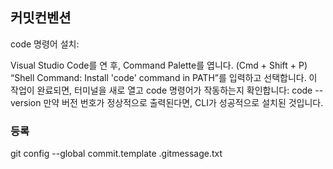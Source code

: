 ## 커밋컨벤션

code 명령어 설치:

Visual Studio Code를 연 후, Command Palette를 엽니다. (Cmd + Shift + P)
“Shell Command: Install 'code' command in PATH”를 입력하고 선택합니다.
이 작업이 완료되면, 터미널을 새로 열고 code 명령어가 작동하는지 확인합니다:
code --version
만약 버전 번호가 정상적으로 출력된다면, CLI가 성공적으로 설치된 것입니다.

### 등록

git config --global commit.template .gitmessage.txt
